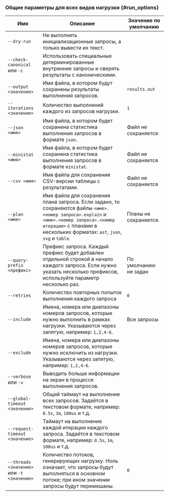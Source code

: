 ### Общие параметры для всех видов нагрузки {#run_options}

Имя | Описание | Значение по умолчанию
---|---|---
`--dry-run` | Не выполнять инициализационные запросы, а только вывести их текст. |  
`--check-canonical` или `-c` | Использовать специальные детерминированные внутренние запросы и сверять результаты с каноническими. |
`--output <значение>` |  Имя файла, в котором будут сохранены результаты выполнения запросов. | `results.out`
`--iterations <значение>` | Количество выполнений каждого из запросов нагрузки. | `1`
`--json <имя>` | Имя файла, в котором будет сохранена статистика выполнения запросов в формате `json`. | Файл не сохраняется
`--ministat <имя>` | Имя файла, в котором будет сохранена статистика выполнения запросов в формате `ministat`. | Файл не сохраняется
`--csv <имя>` | Имя файла для сохранения CSV-версии таблицы с результатами. | Файл не сохраняется
`--plan  <имя>` | Имя файла для сохранения плана запроса. Если задано, то сохраняются файлы `<имя>.<номер запроса>.explain` и `<имя>.<номер запроса>.<номер итерации>` с планами в нескольких форматах: `ast`, `json`, `svg` и `table`. | Планы не сохраняется.
`--query-prefix <префикс>` | Префикс запроса. Каждый префикс будет добавлен отдельной строкой в начало каждого запроса. Если нужно указать несколько префиксов, используйте параметр несколько раз. | По умолчанию не задан
`--retries` | Количество повторных попыток выполнения каждого запроса | `0`
`--include` | Имена, номера или диапазоны номеров запросов, которые нужно выполнить в рамках нагрузки. Указываются через запятую, например: `1,2,4-6`. | Все запросы
`--exclude` | Имена, номера или диапазоны номеров запросов, которые нужно исключить из нагрузки. Указываются через запятую, например: `1,2,4-6`. |
`--verbose` или `-v` | Выводить больше информации на экран в процессе выполнения запросов. |
`--global-timeout <значение>` | Общий таймаут на выполнение всех запросов. Задаётся в текстовом формате, например: `0.5s`, `1m`, `100us` и т.д. |
`--request-timeout <значение>` | Таймаут на выполнение каждой итерации каждого запроса. Задаётся в текстовом формате, например: `0.5s`, `1m`, `100us` и т.д. |
`--threads <значение>` или `-t <значение>` | Количество потоков, генерирующих нагрузку. Ноль означает, что запросы будут выполняться в основном потоке; при ином значении запросы будут перемешаны. | `0`
